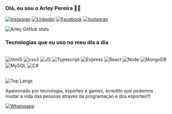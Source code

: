 ### Olá, eu sou o Arley Pereira 🙋‍♂️

[![Instagran](https://img.shields.io/badge/Instagram-E4405F?style=for-the-badge&logo=instagram&logoColor=white)](https://www.instagram.com/neacode15/)
[![Linkedin](https://img.shields.io/badge/LinkedIn-0077B5?style=for-the-badge&logo=linkedin&logoColor=white)](https://www.linkedin.com/in/arley-pereira-63a964284/)
[![Facebook](https://img.shields.io/badge/Facebook-1877F2?style=for-the-badge&logo=facebook&logoColor=white)](https://www.facebook.com/arleyedfisica/?locale=pt_BR)
[![Instagran](https://img.shields.io/badge/Instagram-E4405F?style=for-the-badge&logo=instagram&logoColor=white)](https://www.instagram.com/arleypereira_personal/)


![Arley GitHub stats](https://github-readme-stats.vercel.app/api?username=arleydp2504&show_icons=true&theme=dark)

### Tecnologias que eu uso no meu dia a dia

<div style="display: inline_block"><br>
<img align="center" alt="html5" src="https://img.shields.io/badge/HTML5-E34F26?style=for-the-badge&logo=html5&logoColor=white">
<img align="center" alt="css3" src="https://img.shields.io/badge/CSS3-1572B6?style=for-the-badge&logo=css3&logoColor=white">
<img align="center" alt="JS" src="https://img.shields.io/badge/JavaScript-F7DF1E?style=for-the-badge&logo=JavaScript&logoColor=white">
<img align="center" alt="Typescript" src="https://img.shields.io/badge/TypeScript-007ACC?style=for-the-badge&logo=typescript&logoColor=white">
<img align="center" alt="Express" src="https://img.shields.io/badge/Express.js-404D59?style=for-the-badge">
<img align="center" alt="React" src="https://img.shields.io/badge/React-20232A?style=for-the-badge&logo=react&logoColor=61DAFB">
<img align="center" alt="Node" src="https://img.shields.io/badge/Node.js-43853D?style=for-the-badge&logo=node.js&logoColor=white">
<img align="center" alt="MongoDB" src="https://img.shields.io/badge/MongoDB-4EA94B?style=for-the-badge&logo=mongodb&logoColor=white">
<img align="center" alt="MySQL" src="https://img.shields.io/badge/MySQL-00000F?style=for-the-badge&logo=mysql&logoColor=white">
<img align="center" alt="C#" src="https://img.shields.io/badge/C%23-239120?style=for-the-badge&logo=c-sharp&logoColor=white">
</div><br>

![Top Langs](https://github-readme-stats.vercel.app/api/top-langs/?username=arleydp2504&langs_count=8)

Apaixonado por tecnologia, esportes e games, acredito que podemos mudar a vida das pessoas através da programação e dos esportes!!!


[![Whatssapp](https://img.shields.io/badge/WhatsApp-25D366?style=for-the-badge&logo=whatsapp&logoColor=white)](https://w.app/SQdxz7)
